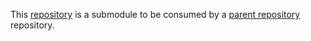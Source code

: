 This [repository](https://github.com/MrDesjardins/demo_submodule_child) is a submodule to be consumed by a [parent repository](https://github.com/MrDesjardins/demo_submodule_parent) repository.